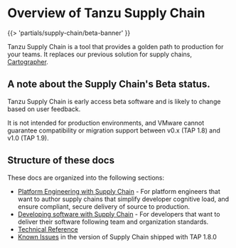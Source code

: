 # Overview of Tanzu Supply Chain

{{> 'partials/supply-chain/beta-banner' }}

Tanzu Supply Chain is a tool that provides a golden path to production for your teams.
It replaces our previous solution for supply chains, [Cartographer](https://cartographer.sh).

## A note about the Supply Chain's Beta status.
Tanzu Supply Chain is early access beta software and is likely to change based on
user feedback.

It is not intended for production environments, and VMware cannot guarantee compatibility or
migration support between v0.x (TAP 1.8) and v1.0 (TAP 1.9).

## Structure of these docs

These docs are organized into the following sections:

- [Platform Engineering with Supply Chain](./platform-engineering/about.hbs.md) - For platform
engineers that want to author supply chains that simplify developer cognitive load, and ensure
compliant, secure delivery of source to production.
- [Developing software with Supply Chain](./development/about.hbs.md) - For developers that want
to deliver their software following team and organization standards.
- [Technical Reference](reference/about.hbs.md)
- [Known Issues](./known-issues.hbs.md) in the version of Supply Chain shipped with TAP 1.8.0